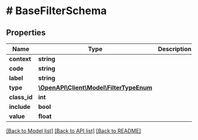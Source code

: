 # # BaseFilterSchema

## Properties

Name | Type | Description | Notes
------------ | ------------- | ------------- | -------------
**context** | **string** |  |
**code** | **string** |  |
**label** | **string** |  |
**type** | [**\OpenAPI\Client\Model\FilterTypeEnum**](FilterTypeEnum.md) |  |
**class_id** | **int** |  | [optional]
**include** | **bool** |  | [optional]
**value** | **float** |  | [optional]

[[Back to Model list]](../../README.md#models) [[Back to API list]](../../README.md#endpoints) [[Back to README]](../../README.md)
